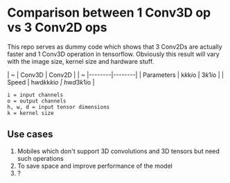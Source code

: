 # Comparison between 1 Conv3D op vs 3 Conv2D ops

This repo serves as dummy code which shows that 3 Conv2Ds are actually faster and 1 Conv3D operation in tensorflow. Obviously this result will vary with the image size, kernel size and hardware stuff.

|      ~     | Conv3D | Conv2D |
|      ~     |--------|--------|
| Parameters |  k*k*k*i*o | 3*k*1*i*o |
| Speed      |  h*w*d*k*k*k*i*o | h*w*d*3*k*1*i*o |

```
i = input channels
o = output channels
h, w, d = input tensor dimensions
k = kernel size
```

## Use cases
1. Mobiles which don't support 3D convolutions and 3D tensors but need such operations
2. To save space and improve performance of the model
3. ?
